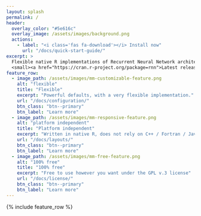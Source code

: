 ```yaml
---
layout: splash
permalink: /
header:
  overlay_color: "#5e616c"
  overlay_image: /assets/images/background.png
  actions:
    - label: "<i class='fas fa-download'></i> Install now"
      url: "/docs/quick-start-guide/"
excerpt: >
  Flexible native R implementations of Recurrent Neural Network architectures.<br />
  <small><a href="https://cran.r-project.org/package=rnn">Latest release v0.8.1</a></small>
feature_row:
  - image_path: /assets/images/mm-customizable-feature.png
    alt: "flexible"
    title: "Flexible"
    excerpt: "Powerful defaults, with a very flexible implementation."
    url: "/docs/configuration/"
    btn_class: "btn--primary"
    btn_label: "Learn more"
  - image_path: /assets/images/mm-responsive-feature.png
    alt: "platform independent"
    title: "Platform independent"
    excerpt: "Written in native R, does not rely on C++ / Fortran / Java or anything else."
    url: "/docs/layouts/"
    btn_class: "btn--primary"
    btn_label: "Learn more"
  - image_path: /assets/images/mm-free-feature.png
    alt: "100% free"
    title: "100% free"
    excerpt: "Free to use however you want under the GPL v.3 license"
    url: "/docs/license/"
    btn_class: "btn--primary"
    btn_label: "Learn more"      
---
```


{% include feature_row %}
